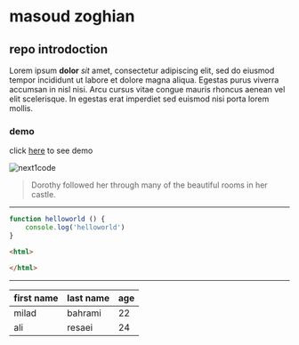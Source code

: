 # masoud zoghian
## repo introdoction
Lorem ipsum **dolor** *sit* amet, consectetur adipiscing elit, sed do eiusmod tempor incididunt ut labore et dolore magna aliqua. Egestas purus viverra accumsan in nisl nisi. Arcu cursus vitae congue mauris rhoncus aenean vel elit scelerisque. In egestas erat imperdiet sed euismod nisi porta lorem mollis. 

### demo
click [here](https://masoudzoghian.github.io/profile-card/) to see demo

![next1code](https://next1code.ir/wp-content/uploads/2023/11/github2-course-cover-500x286.jpg)

> Dorothy followed her through many of the beautiful rooms in her castle.

---

```javascript
function helloworld () {
    console.log('helloworld')
}
```
```html
<html>

</html>
```
---

| first name   | last name  | age   |
| ----------   | --------   | ------|
| milad        | bahrami    |22     |
| ali          | resaei     |24     |
